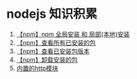 # nodejs 知识积累

1. [【npm】npm 全局安装 和 局部(本地)安装](【npm】npm全局安装和局部(本地)安装.md)
2. [【npm】查看所有已安装的包](【npm】查看所有已安装的包.md)
3. [【npm】查看已安装包版本](【npm】查看已安装包版本.md)
4. [【npm】卸载安装的包](【npm】卸载安装的包.md)
5. [内置的http模块](内置的http模块.md)